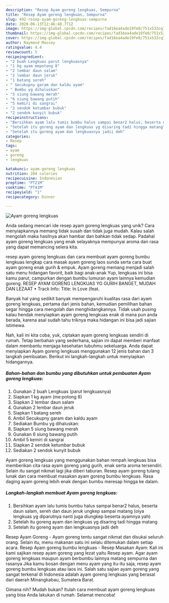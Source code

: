 ```yaml
---
description: "Resep Ayam goreng lengkuas, Sempurna"
title: "Resep Ayam goreng lengkuas, Sempurna"
slug: 492-resep-ayam-goreng-lengkuas-sempurna
date: 2020-06-13T12:46:48.771Z
image: https://img-global.cpcdn.com/recipes/fad16ea4ade19fe0/751x532cq70/ayam-goreng-lengkuas-foto-resep-utama.jpg
thumbnail: https://img-global.cpcdn.com/recipes/fad16ea4ade19fe0/751x532cq70/ayam-goreng-lengkuas-foto-resep-utama.jpg
cover: https://img-global.cpcdn.com/recipes/fad16ea4ade19fe0/751x532cq70/ayam-goreng-lengkuas-foto-resep-utama.jpg
author: Raymond Massey
ratingvalue: 4.4
reviewcount: 5
recipeingredient:
- "2 buah Lengkuas parut lengkuasnya"
- "1 kg ayam mepotong 8"
- "2 lembar daun salam"
- "2 lembar daun jeruk"
- "1 batang sereh"
- " Secukupny garam dan kaldu ayam"
- " Bumbu yg dihaluskan"
- "5 siung bawang merah"
- "6 siung bawang putih"
- "5 kemiri di sangrai"
- "2 sendok ketumbar bubuk"
- "2 sendok kunyit bubuk"
recipeinstructions:
- "Bersihkan ayam lalu tumis bumbu halus sampai benar2 halus, beserta daun salam, sereh dan daun jeruk ungkep sampai matang (oiya lengkuas yg diparutnya nanti juga diungkep beserta ayamnya yah)"
- "Setelah itu goreng ayam dan lengkuas yg disaring tadi hingga matang"
- "Setelah itu goreng ayam dan lengkuasnya jadii deh"
categories:
- Resep
tags:
- ayam
- goreng
- lengkuas

katakunci: ayam goreng lengkuas 
nutrition: 204 calories
recipecuisine: Indonesian
preptime: "PT21M"
cooktime: "PT41M"
recipeyield: "1"
recipecategory: Dinner

---
```



![Ayam goreng lengkuas](https://img-global.cpcdn.com/recipes/fad16ea4ade19fe0/751x532cq70/ayam-goreng-lengkuas-foto-resep-utama.jpg)

Anda sedang mencari ide resep ayam goreng lengkuas yang unik? Cara menyiapkannya memang tidak susah dan tidak juga mudah. Kalau salah mengolah maka hasilnya akan hambar dan bahkan tidak sedap. Padahal ayam goreng lengkuas yang enak selayaknya mempunyai aroma dan rasa yang dapat memancing selera kita.

resep ayam goreng lengkuas dan cara membuat ayam goreng bumbu lengkuas lengkap cara masak ayam goreng laos sunda serta cara buat ayam goreng enak gurih &amp; empuk. Ayam goreng memang menjadi salah satu menu hidangan favorit, baik bagi anak-anak Yup, lengkuas ini bisa kamu parut, campurkan dengan bumbu lumuran ayam lainnya kemudian goreng. RESEP AYAM GORENG LENGKUAS YG GURIH BANGET, MUDAH DAN LEZAAT • Track Info: Title: In Love (feat.

Banyak hal yang sedikit banyak mempengaruhi kualitas rasa dari ayam goreng lengkuas, pertama dari jenis bahan, kemudian pemilihan bahan segar hingga cara mengolah dan menghidangkannya. Tidak usah pusing kalau hendak menyiapkan ayam goreng lengkuas enak di mana pun anda berada, karena asal sudah tahu triknya maka hidangan ini bisa jadi sajian istimewa.


Nah, kali ini kita coba, yuk, ciptakan ayam goreng lengkuas sendiri di rumah. Tetap berbahan yang sederhana, sajian ini dapat memberi manfaat dalam membantu menjaga kesehatan tubuhmu sekeluarga. Anda dapat menyiapkan Ayam goreng lengkuas menggunakan 12 jenis bahan dan 3 langkah pembuatan. Berikut ini langkah-langkah untuk menyiapkan hidangannya.

<!--inarticleads1-->

##### Bahan-bahan dan bumbu yang dibutuhkan untuk pembuatan Ayam goreng lengkuas:

1. Gunakan 2 buah Lengkuas (parut lengkuasnya)
1. Siapkan 1 kg ayam (me:potong 8)
1. Siapkan 2 lembar daun salam
1. Gunakan 2 lembar daun jeruk
1. Siapkan 1 batang sereh
1. Ambil  Secukupny garam dan kaldu ayam
1. Sediakan  Bumbu yg dihaluskan:
1. Siapkan 5 siung bawang merah
1. Gunakan 6 siung bawang putih
1. Ambil 5 kemiri di sangrai
1. Siapkan 2 sendok ketumbar bubuk
1. Sediakan 2 sendok kunyit bubuk


Ayam goreng lengkuas yang menggunakan bahan rempah lengkuas bisa memberikan cita rasa ayam goreng yang gurih, enak serta aroma tersendiri. Selain itu sangat nikmat lagi jika diberi taburan. Resep ayam goreng tulang lunak dan cara membuat masakan ayam goreng bumbu lengkuas. Rasa daging ayam goreng lebih enak dengan bumbu meresap hingga ke dalam. 

<!--inarticleads2-->

##### Langkah-langkah membuat Ayam goreng lengkuas:

1. Bersihkan ayam lalu tumis bumbu halus sampai benar2 halus, beserta daun salam, sereh dan daun jeruk ungkep sampai matang (oiya lengkuas yg diparutnya nanti juga diungkep beserta ayamnya yah)
1. Setelah itu goreng ayam dan lengkuas yg disaring tadi hingga matang
1. Setelah itu goreng ayam dan lengkuasnya jadii deh


Resep Ayam Goreng - Ayam goreng tentu sangat nikmat dan disukai seluruh orang. Selain itu, menu makanan satu ini selalu ditemukan dalam setiap acara. Resep Ayam goreng bumbu lengkuas - Resep Masakan Ayam: Kali ini kami sajikan resep ayam goreng yang lezat yaitu Resep ayam. Agar ayam goreng lengkuas maupun ayam berbumbu lainnya matang sempurna dan rasanya Jika kamu bosan dengan menu ayam yang itu-itu saja, resep ayam goreng bumbu lengkuas atau laos ini. Salah satu sajian ayam goreng yang sangat terkenal di Indonesia adalah ayam goreng lengkuas yang berasal dari daerah Minangkabau, Sumatera Barat. 

Gimana nih? Mudah bukan? Itulah cara membuat ayam goreng lengkuas yang bisa Anda lakukan di rumah. Selamat mencoba!
